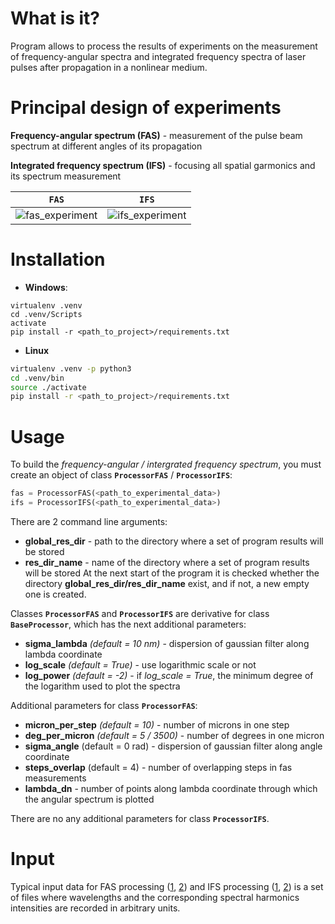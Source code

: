 # What is it?

Program allows to process the results of experiments on the measurement of frequency-angular spectra and integrated frequency spectra
of laser pulses after propagation in a nonlinear medium.


# Principal design of experiments

**Frequency-angular spectrum (FAS)** - measurement of the pulse beam spectrum at different angles of its propagation

**Integrated frequency spectrum (IFS)** - focusing all spatial garmonics and its spectrum measurement 

| `FAS`  | `IFS`  |
| :------------------------------: | :------------------------------: |
| ![fas_experiment](https://github.com/VasilyevEvgeny/experimental_spectrum/blob/master/resources/experiment/fas_experiment.png) | ![ifs_experiment](https://github.com/VasilyevEvgeny/experimental_spectrum/blob/master/resources/experiment/ifs_experiment.png) |

# Installation

* **Windows**:
```pwsh
virtualenv .venv
cd .venv/Scripts
activate
pip install -r <path_to_project>/requirements.txt
```

* **Linux**
```bash
virtualenv .venv -p python3
cd .venv/bin
source ./activate
pip install -r <path_to_project>/requirements.txt
```

# Usage

To build the *frequency-angular / intergrated frequency spectrum*, you must create an object of class 
**``ProcessorFAS``** / **``ProcessorIFS``**:
```python
fas = ProcessorFAS(<path_to_experimental_data>)
ifs = ProcessorIFS(<path_to_experimental_data>)
```
There are 2 command line arguments:
* **global_res_dir** - path to the directory where a set of program results will be stored
* **res_dir_name** - name of the directory where a set of program results will be stored
At the next start of the program it is checked whether the directory **global_res_dir/res_dir_name** exist, and if not, 
a new empty one is created.

Classes **``ProcessorFAS``** and **``ProcessorIFS``** are derivative for class **``BaseProcessor``**, which has the next 
additional parameters:
* **sigma_lambda** *(default = 10 nm)* - dispersion of gaussian filter along lambda coordinate
* **log_scale** *(default = True)* - use logarithmic scale or not
* **log_power** *(default = -2)* - if *log_scale = True*, the minimum degree of the logarithm used to plot the spectra

Additional parameters for class **``ProcessorFAS``**:
* **micron_per_step** *(default = 10)* - number of microns in one step 
* **deg_per_micron** *(default = 5 / 3500)* - number of degrees in one micron 
* **sigma_angle** (default = 0 rad) - dispersion of gaussian filter along angle coordinate
* **steps_overlap** (default = 4) - number of overlapping steps in fas measurements
* **lambda_dn** - number of points along lambda coordinate through which the angular spectrum is plotted

There are no any additional parameters for class **``ProcessorIFS``**.

# Input

Typical input data for FAS processing ([1](https://github.com/VasilyevEvgeny/experimental_spectrum/tree/master/scripts/example_data/gauss_fas), [2](https://github.com/VasilyevEvgeny/experimental_spectrum/tree/master/scripts/example_data/vortex_fas))
and IFS processing ([1](https://github.com/VasilyevEvgeny/experimental_spectrum/tree/master/scripts/example_data/gauss_ifs), [2](https://github.com/VasilyevEvgeny/experimental_spectrum/tree/master/scripts/example_data/vortex_ifs)) is a set of files 
where wavelengths and the corresponding spectral harmonics intensities are recorded in arbitrary units.
